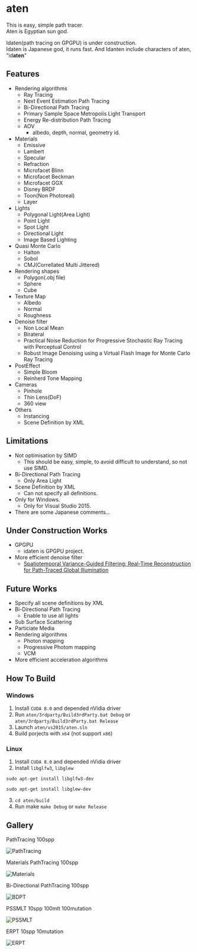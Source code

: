 # aten

This is easy, simple path tracer.<br>
Aten is Egyptian sun god.

Idaten(path tracing on GPGPU) is under construction.<br>
Idaten is Japanese god, it runs fast.
And Idanten include characters of aten, "id**aten**"

## Features


- Rendering algorithms
  - Ray Tracing
  - Next Event Estimation Path Tracing
  - Bi-Directional Path Tracing
  - Primary Sample Space Metropolis Light Transport
  - Energy Re-distribution Path Tracing
  - AOV
    - albedo, depth, normal, geometry id.
- Materials
  - Emissive
  - Lambert
  - Specular
  - Refraction
  - Microfacet Blinn
  - Microfacet Beckman
  - Microfacet GGX
  - Disney BRDF
  - Toon(Non Photoreal)
  - Layer
- Lights
  - Polygonal Light(Area Light)
  - Point Light
  - Spot Light
  - Directional Light
  - Image Based Lighting
- Quasi Monte Carlo
  - Halton
  - Sobol
  - CMJ(Correllated Multi Jittered)
- Rendering shapes
  - Polygon(.obj file)
  - Sphere
  - Cube
- Texture Map
  - Albedo
  - Normal
  - Roughness
- Denoise filter
  - Non Local Mean
  - Birateral
  - Practical Noise Reduction for Progressive Stochastic Ray Tracing with Perceptual Control
  - Robust Image Denoising using a Virtual Flash Image for Monte Carlo Ray Tracing
- PostEffect
  - Simple Bloom
  - Reinherd Tone Mapping
- Cameras
  - Pinhole
  - Thin Lens(DoF)
  - 360 view
- Others
  - Instancing
  - Scene Definition by XML

## Limitations
  
- Not optimisation by SIMD
  - This should be easy, simple, to avoid difficult to understand, so not use SIMD.
- Bi-Directional Path Tracing
  - Only Area Light
- Scene Definition by XML
  - Can not specify all definitions.
- Only for Windows.
  - Only for Visual Studio 2015.
- There are some Japanese comments...

## Under Construction Works

- GPGPU
  - idaten is GPGPU project.
- More efficient denoise filter
  - [Spatiotemporal Variance-Guided Filtering: Real-Time Reconstruction for Path-Traced Global Illumination](https://cg.ivd.kit.edu/svgf.php)

## Future Works

- Specify all scene definitions by XML
- Bi-Directional Path Tracing
  - Enable to use all lights
- Sub Surface Scattering
- Particiate Media
- Rendering algorithms
  - Photon mapping
  - Progressive Photom mapping
  - VCM
- More efficient acceleration algorithms

## How To Build

### Windows

1. Install `CUDA 8.0` and depended nVidia driver
2. Run `aten/3rdparty/Build3rdParty.bat Debug` or `aten/3rdparty/Build3rdParty.bat Release`
3. Launch `aten/vs2015/aten.sln`
4. Build porjects with `x64` (not support `x86`)

### Linux

1. Install `CUDA 8.0` and depended nVidia driver
2. Install `libglfw3`, `libglew`

`sudo apt-get install libglfw3-dev`

`sudo apt-get install libglew-dev`

3. `cd aten/build`
4. Run make `make Debug` or `make Release`

## Gallery

PathTracing 100spp

![PathTracing](gallery/pt100.png)

Materials PathTracing 100spp

![Materials](gallery/pt100_mtrl.png)

Bi-Directional PathTracing 100spp

![BDPT](gallery/bdpt100.png)

PSSMLT 10spp 100mlt 100mutation

![PSSMLT](gallery/pssmlt_10spp_100mutation_100mlt.png)

ERPT 10spp 10mutation

![ERPT](gallery/erpt_10spp_10mutation.png)